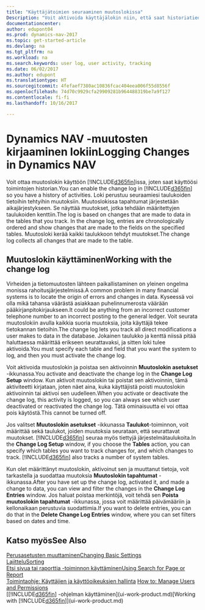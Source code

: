 ```yaml
---
title: "Käyttäjätoimien seuraaminen muutoslokissa"
Description: "Voit aktivoida käyttäjälokin niin, että saat historiatiedot kaikista seurattujen taulukoiden tietoihin tehdyistä muutoksista."
documentationcenter: 
author: edupont04
ms.prod: dynamics-nav-2017
ms.topic: get-started-article
ms.devlang: na
ms.tgt_pltfrm: na
ms.workload: na
ms.search.keywords: user log, user activity, tracking
ms.date: 06/02/2017
ms.author: edupont
ms.translationtype: HT
ms.sourcegitcommit: 4fefaef7380ac10836fcac404eea006f55d8556f
ms.openlocfilehash: 74d70c9929cfa29909281b964488319be7a9f127
ms.contentlocale: fi-fi
ms.lasthandoff: 10/16/2017

---
```

# <a name="logging-changes-in-dynamics-nav"></a><span data-ttu-id="dbc93-103">Dynamics NAV -muutosten kirjaaminen lokiin</span><span class="sxs-lookup"><span data-stu-id="dbc93-103">Logging Changes in Dynamics NAV</span></span>
<span data-ttu-id="dbc93-104">Voit ottaa muutoslokin käyttöön [!INCLUDE[d365fin](includes/d365fin_md.md)]issa, joten saat käyttöösi toimintojen historian.</span><span class="sxs-lookup"><span data-stu-id="dbc93-104">You can enable the change log in [!INCLUDE[d365fin](includes/d365fin_md.md)] so you have a history of activities.</span></span> <span data-ttu-id="dbc93-105">Loki perustuu seuraamiesi taulukoiden tietoihin tehtyihin muutoksiin. Muutoslokissa tapahtumat järjestetään aikajärjestykseen. Se näyttää muutokset, jotka tehdään määritettyjen taulukoiden kenttiin.</span><span class="sxs-lookup"><span data-stu-id="dbc93-105">The log is based on changes that are made to data in the tables that you track. In the change log, entries are chronologically ordered and show changes that are made to the fields on the specified tables.</span></span> <span data-ttu-id="dbc93-106">Muutosloki kerää kaikki taulukkoon tehdyt muutokset.</span><span class="sxs-lookup"><span data-stu-id="dbc93-106">The change log collects all changes that are made to the table.</span></span>  

## <a name="working-with-the-change-log"></a><span data-ttu-id="dbc93-107">Muutoslokin käyttäminen</span><span class="sxs-lookup"><span data-stu-id="dbc93-107">Working with the change log</span></span>
<span data-ttu-id="dbc93-108">Virheiden ja tietomuutosten lähteen paikallistaminen on yleinen ongelma monissa rahoitusjärjestelmissä.</span><span class="sxs-lookup"><span data-stu-id="dbc93-108">A common problem in many financial systems is to locate the origin of errors and changes in data.</span></span> <span data-ttu-id="dbc93-109">Kyseessä voi olla mikä tahansa väärästä asiakkaan puhelinnumerosta väärään pääkirjanpitokirjaukseen.</span><span class="sxs-lookup"><span data-stu-id="dbc93-109">It could be anything from an incorrect customer telephone number to an incorrect posting to the general ledger.</span></span> <span data-ttu-id="dbc93-110">Voit seurata muutoslokiin avulla kaikkia suoria muutoksia, joita käyttäjä tekee tietokannan tietoihin.</span><span class="sxs-lookup"><span data-stu-id="dbc93-110">The change log lets you track all direct modifications a user makes to data in the database.</span></span> <span data-ttu-id="dbc93-111">Jokainen taulukko ja kenttä niissä pitää haluttaessa määrittää erikseen seurattavaksi, ja sitten loki tulee aktivoida.</span><span class="sxs-lookup"><span data-stu-id="dbc93-111">You must specify each table and field that you want the system to log, and then you must activate the change log.</span></span>  

<span data-ttu-id="dbc93-112">Voit aktivoida muutoslokin ja poistaa sen aktivoinnin **Muutoslokin asetukset** -ikkunassa.</span><span class="sxs-lookup"><span data-stu-id="dbc93-112">You activate and deactivate the change log in the **Change Log Setup** window.</span></span> <span data-ttu-id="dbc93-113">Kun aktivoit muutoslokin tai poistat sen aktivoinnin, tämä aktiviteetti kirjataan, joten näet aina, kuka käyttäjistä poisti muutoslokin aktivoinnin tai aktivoi sen uudelleen.</span><span class="sxs-lookup"><span data-stu-id="dbc93-113">When you activate or deactivate the change log, this activity is logged, so you can always see which user deactivated or reactivated the change log.</span></span> <span data-ttu-id="dbc93-114">Tätä ominaisuutta ei voi ottaa pois käytöstä.</span><span class="sxs-lookup"><span data-stu-id="dbc93-114">This cannot be turned off.</span></span>  

<span data-ttu-id="dbc93-115">Jos valitset **Muutoslokin asetukset** -ikkunassa **Taulukot**-toiminnon, voit määrittää sekä taulukot, joiden muutoksia seurataan, että seurattavat muutokset. [!INCLUDE[d365fin](includes/d365fin_md.md)] seuraa myös tiettyjä järjestelmätaulukoita.</span><span class="sxs-lookup"><span data-stu-id="dbc93-115">In the **Change Log Setup** window, if you choose the **Tables** action, you can specify which tables you want to track changes for, and which changes to track. [!INCLUDE[d365fin](includes/d365fin_md.md)] also tracks a number of system tables.</span></span>

<span data-ttu-id="dbc93-116">Kun olet määrittänyt muutoslokin, aktivoinut sen ja muuttanut tietoja, voit tarkastella ja suodattaa muutoksia **Muutoslokin tapahtumat** -ikkunassa.</span><span class="sxs-lookup"><span data-stu-id="dbc93-116">After you have set up the change log, activated it, and made a change to data, you can view and filter the changes in the **Change Log Entries** window.</span></span> <span data-ttu-id="dbc93-117">Jos haluat poistaa merkintöjä, voit tehdä sen **Poista muutoslokin tapahtumat** -ikkunassa, jossa voit määrittää päivämääriin ja kellonaikaan perustuvia suodattimia.</span><span class="sxs-lookup"><span data-stu-id="dbc93-117">If you want to delete entries, you can do that in the **Delete Change Log Entries** window, where you can set filters based on dates and time.</span></span>  

## <a name="see-also"></a><span data-ttu-id="dbc93-118">Katso myös</span><span class="sxs-lookup"><span data-stu-id="dbc93-118">See Also</span></span>
[<span data-ttu-id="dbc93-119">Perusasetusten muuttaminen</span><span class="sxs-lookup"><span data-stu-id="dbc93-119">Changing Basic Settings</span></span>](ui-change-basic-settings.md)  
[<span data-ttu-id="dbc93-120">Lajittelu</span><span class="sxs-lookup"><span data-stu-id="dbc93-120">Sorting</span></span>](ui-sorting.md)  
[<span data-ttu-id="dbc93-121">Etsi sivua tai raporttia -toiminnon käyttäminen</span><span class="sxs-lookup"><span data-stu-id="dbc93-121">Using Search for Page or Report</span></span>](ui-search.md)  
<span data-ttu-id="dbc93-122">[Toimintaohje: Käyttäjien ja käyttöoikeuksien hallinta](ui-how-users-permissions.md)  </span><span class="sxs-lookup"><span data-stu-id="dbc93-122">[How to: Manage Users and Permissions](ui-how-users-permissions.md)  </span></span>  
<span data-ttu-id="dbc93-123">[[!INCLUDE[d365fin](includes/d365fin_md.md)] -ohjelman käyttäminen](ui-work-product.md)</span><span class="sxs-lookup"><span data-stu-id="dbc93-123">[Working with [!INCLUDE[d365fin](includes/d365fin_md.md)]](ui-work-product.md)</span></span>  


